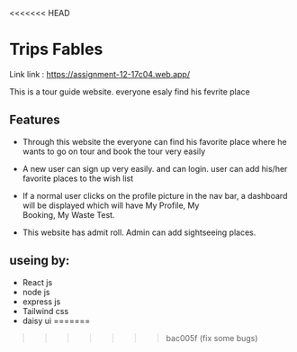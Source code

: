 
<<<<<<< HEAD
# Trips Fables
Link link : https://assignment-12-17c04.web.app/

This is a tour guide website. everyone esaly find his fevrite place


## Features

 
- Through this website the everyone can find his favorite place where he wants to go on tour and book the tour very easily

- A new user can sign up very easily.  and can login.  user can add his/her favorite places to the wish list

- If a normal user clicks on the profile picture in the nav bar, a dashboard will be displayed which will have My Profile, My Booking, My Waste Test.

- This website has admit roll. Admin can add sightseeing places.
 
 ## useing by:
 - React js
 - node js
 - express js
 - Tailwind css
 - daisy ui
=======
>>>>>>> bac005f (fix some bugs)
